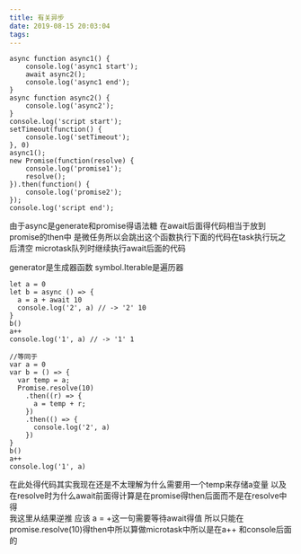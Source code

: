 ```yaml
---
title: 有关异步
date: 2019-08-15 20:03:04
tags:
---
```

```
async function async1() {
    console.log('async1 start');
    await async2();
    console.log('async1 end');
}
async function async2() {
    console.log('async2');
}
console.log('script start');
setTimeout(function() {
    console.log('setTimeout');
}, 0)
async1();
new Promise(function(resolve) {
    console.log('promise1');
    resolve();
}).then(function() {
    console.log('promise2');
});
console.log('script end');
```
由于async是generate和promise得语法糖 在await后面得代码相当于放到promise的then中 是微任务所以会跳出这个函数执行下面的代码在task执行玩之后清空  microtask队列时继续执行await后面的代码  

generator是生成器函数
symbol.Iterable是遍历器

```
let a = 0
let b = async () => {
  a = a + await 10
  console.log('2', a) // -> '2' 10
}
b()
a++
console.log('1', a) // -> '1' 1

//等同于
var a = 0
var b = () => {
  var temp = a;
  Promise.resolve(10)
    .then((r) => {
      a = temp + r;
    })
    .then(() => {
      console.log('2', a)
    })
}
b()
a++
console.log('1', a)
```
在此处得代码其实我现在还是不太理解为什么需要用一个temp来存储a变量 以及在resolve时为什么await前面得计算是在promise得then后面而不是在resolve中得  
我这里从结果逆推 应该 a = +这一句需要等待await得值 所以只能在promise.resolve(10)得then中所以算做microtask中所以是在a++ 和console后面的
